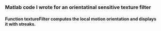### Matlab code I wrote for an orientatinal sensitive texture filter
####  Function textureFilter computes the local motion orientation and displays it with streaks.
